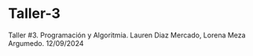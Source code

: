 # Taller-3
Taller #3. Programación y Algoritmia. Lauren Diaz Mercado, Lorena Meza Argumedo. 12/09/2024
